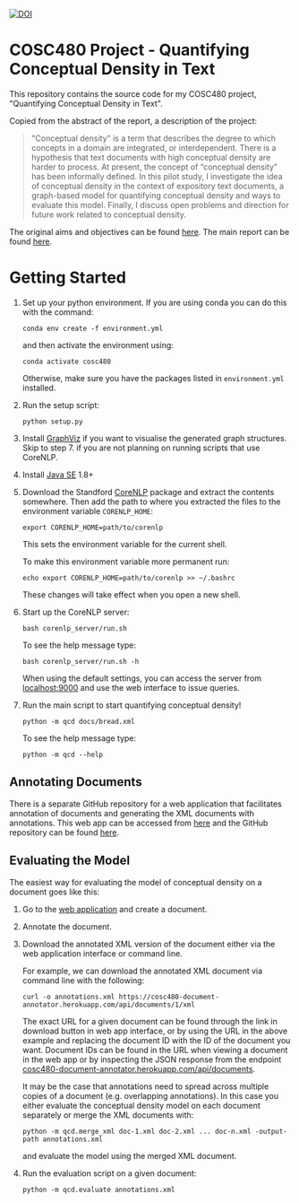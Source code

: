 [![DOI](https://zenodo.org/badge/DOI/10.5281/zenodo.3458621.svg)](https://doi.org/10.5281/zenodo.3458621)

# COSC480 Project - Quantifying Conceptual Density in Text
This repository contains the source code for my COSC480 project, "Quantifying Conceptual Density in Text".

Copied from the abstract of the report, a description of the project:
> "Conceptual density" is a term that describes the degree to which concepts in 
> a domain are integrated, or interdependent.  There is a hypothesis that text 
> documents with high conceptual density are harder to process.  At present, 
> the concept of “conceptual density” has been informally defined.  In this 
> pilot study, I investigate the idea of conceptual density in the context of 
> expository text documents, a graph-based model for quantifying conceptual 
> density and ways to evaluate this model.  Finally, I discuss open problems 
> and direction for future work related to conceptual density.

The original aims and objectives can be found [here](https://github.com/eight0153/cosc480/blob/master/reports/aims/aims.pdf).
The main report can be found [here](https://github.com/eight0153/cosc480/blob/master/reports/technical_report/latex/report.pdf).

# Getting Started
1.  Set up your python environment.
    If you are using conda you can do this with the command:
    ```shell script
    conda env create -f environment.yml
    ```
    and then activate the environment using:
    ```shell script
    conda activate cosc480
    ```
    Otherwise, make sure you have the packages listed in 
    `environment.yml` installed.
    
2.  Run the setup script:
    ```shell script
    python setup.py
    ```

3.  Install [GraphViz](https://graphviz.gitlab.io/download/) if you want to visualise the generated graph structures.
    Skip to step 7. if you are not planning on running scripts that use CoreNLP.

4.  Install [Java SE](https://www.oracle.com/technetwork/java/javase/overview/index.html) 1.8+

5.  Download the Standford [CoreNLP](https://stanfordnlp.github.io/CoreNLP/) package and extract the contents somewhere.
    Then add the path to where you extracted the files to the environment variable `CORENLP_HOME`:
    ```shell script
    export CORENLP_HOME=path/to/corenlp
    ```
    This sets the environment variable for the current shell.
    
    To make this environment variable more permanent run:
    ```shell script
    echo export CORENLP_HOME=path/to/corenlp >> ~/.bashrc
    ```
    These changes will take effect when you open a new shell.

6.  Start up the CoreNLP server:
    ```shell script
    bash corenlp_server/run.sh
    ```
    
    To see the help message type:
    ```shell script
    bash corenlp_server/run.sh -h
    ```
    
    When using the default settings, you can access the server from [localhost:9000](http://localhost:9000/) and
    use the web interface to issue queries.

7.  Run the main script to start quantifying conceptual density!
    ```shell script
    python -m qcd docs/bread.xml
    ```

    To see the help message type:
    ```shell script
    python -m qcd --help
    ```

## Annotating Documents
There is a separate GitHub repository for a web application that facilitates
annotation of documents and generating the XML documents with annotations.
This web app can be accessed from [here](https://cosc480-document-annotator.herokuapp.com/documents)
and the GitHub repository can be found [here](https://github.com/eight0153/cosc480-annotator).

## Evaluating the Model
The easiest way for evaluating the model of conceptual density on a document 
goes like this:

1.  Go to the [web application](https://cosc480-document-annotator.herokuapp.com/documents)
    and create a document.
    
2.  Annotate the document.

3.  Download the annotated XML version of the document either via the web 
    application interface or command line.
    
    For example, we can download the annotated XML document via command line
    with the following:
    ```shell script
    curl -o annotations.xml https://cosc480-document-annotator.herokuapp.com/api/documents/1/xml
    ``` 
    
    The exact URL for a given document can be found through the link in download
     button in web app interface, or by using the URL in the above example and 
     replacing the document ID with the ID of the document you want. Document 
     IDs can be found in the URL when viewing a document in the web app or by 
     inspecting the JSON response from the endpoint [cosc480-document-annotator.herokuapp.com/api/documents](https://cosc480-document-annotator.herokuapp.com/api/documents/).
     
     It may be the case that annotations need to spread across multiple copies of a document (e.g. overlapping annotations).
     In this case you either evaluate the conceptual density model on each document separately or merge the XML documents
     with:
     ```shell script
    python -m qcd.merge_xml doc-1.xml doc-2.xml ... doc-n.xml -output-path annotations.xml
    ``` 
    and evaluate the model using the merged XML document.

4.  Run the evaluation script on a given document:
    ```shell script
    python -m qcd.evaluate annotations.xml
    ```

